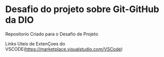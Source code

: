 # Desafio do projeto sobre Git-GitHub da DIO
Repositorio Criado para o Desafio de Projeto 

Links Uteis de ExtenÇoes do VSCODE(https://marketplace.visualstudio.com/VSCode)
